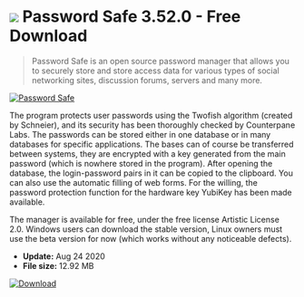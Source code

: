 # ![](https://cdn.softexe.net/static/icon/win.gif) Password Safe 3.52.0 - Free Download

> Password Safe is an open source password manager that allows you to securely store and store access data for various types of social networking sites, discussion forums, servers and many more.

[![Password Safe](https://gallery.dpcdn.pl/imgc/Tools/45369/g_-_420x350_1.5_-_x20140123224507_0.png)](https://softexe.net/win/system/other/password-safe:adbh.html)

The program protects user passwords using the Twofish algorithm (created by Schneier), and its security has been thoroughly checked by Counterpane Labs. The passwords can be stored either in one database or in many databases for specific applications. The bases can of course be transferred between systems, they are encrypted with a key generated from the main password (which is nowhere stored in the program). After opening the database, the login-password pairs in it can be copied to the clipboard. You can also use the automatic filling of web forms. For the willing, the password protection function for the hardware key YubiKey has been made available.
 
 The manager is available for free, under the free license Artistic License 2.0. Windows users can download the stable version, Linux owners must use the beta version for now (which works without any noticeable defects).


- **Update:** Aug 24 2020
- **File size:** 12.92 MB

[![Download](https://cdn.softexe.net/static/img/download.png)](https://softexe.net/win/system/other/password-safe:adbh.html)

